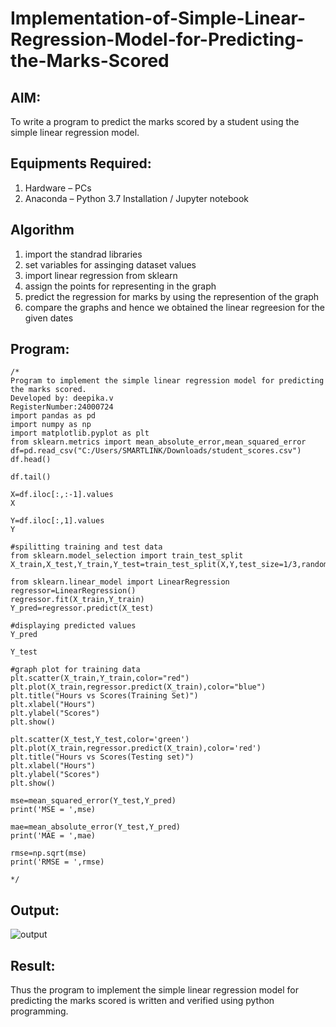 # Implementation-of-Simple-Linear-Regression-Model-for-Predicting-the-Marks-Scored

## AIM:
To write a program to predict the marks scored by a student using the simple linear regression model.

## Equipments Required:
1. Hardware – PCs
2. Anaconda – Python 3.7 Installation / Jupyter notebook

## Algorithm
1. import the standrad libraries
2. set variables for assinging dataset values
3. import linear regression from sklearn
4. assign the points for representing in the graph
5. predict the regression for marks by using the represention of the graph
6. compare  the graphs and hence we obtained the linear regreesion for the given dates

## Program:
```
/*
Program to implement the simple linear regression model for predicting the marks scored.
Developed by: deepika.v
RegisterNumber:24000724
import pandas as pd
import numpy as np
import matplotlib.pyplot as plt
from sklearn.metrics import mean_absolute_error,mean_squared_error
df=pd.read_csv("C:/Users/SMARTLINK/Downloads/student_scores.csv")
df.head()

df.tail()

X=df.iloc[:,:-1].values
X

Y=df.iloc[:,1].values
Y

#spilitting training and test data
from sklearn.model_selection import train_test_split
X_train,X_test,Y_train,Y_test=train_test_split(X,Y,test_size=1/3,random_state=0)

from sklearn.linear_model import LinearRegression
regressor=LinearRegression()
regressor.fit(X_train,Y_train)
Y_pred=regressor.predict(X_test)

#displaying predicted values
Y_pred

Y_test

#graph plot for training data
plt.scatter(X_train,Y_train,color="red")
plt.plot(X_train,regressor.predict(X_train),color="blue")
plt.title("Hours vs Scores(Training Set)")
plt.xlabel("Hours")
plt.ylabel("Scores")
plt.show()

plt.scatter(X_test,Y_test,color='green')
plt.plot(X_train,regressor.predict(X_train),color='red')
plt.title("Hours vs Scores(Testing set)")
plt.xlabel("Hours")
plt.ylabel("Scores")
plt.show()

mse=mean_squared_error(Y_test,Y_pred)
print('MSE = ',mse)

mae=mean_absolute_error(Y_test,Y_pred)
print('MAE = ',mae)

rmse=np.sqrt(mse)
print('RMSE = ',rmse)

*/
```

## Output:
![output](https://github.com/user-attachments/assets/0db5fa9e-6e80-4c78-a3ed-47f61cbd6f9e)


## Result:
Thus the program to implement the simple linear regression model for predicting the marks scored is written and verified using python programming.
